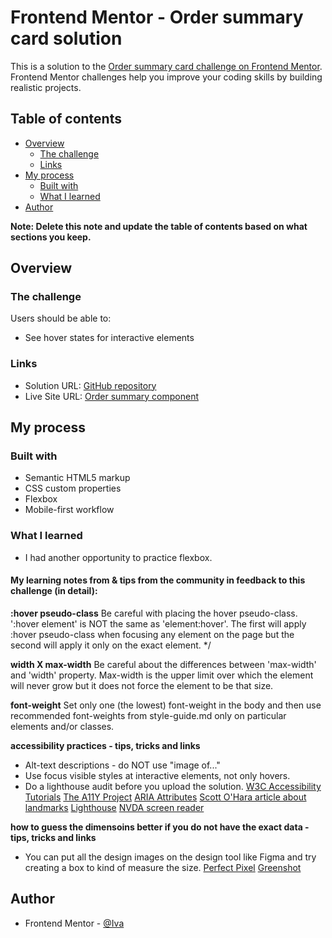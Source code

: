 # Frontend Mentor - Order summary card solution

This is a solution to the [Order summary card challenge on Frontend Mentor](https://www.frontendmentor.io/challenges/order-summary-component-QlPmajDUj). Frontend Mentor challenges help you improve your coding skills by building realistic projects. 

## Table of contents

- [Overview](#overview)
  - [The challenge](#the-challenge)
  - [Links](#links)
- [My process](#my-process)
  - [Built with](#built-with)
  - [What I learned](#what-i-learned)
- [Author](#author)

**Note: Delete this note and update the table of contents based on what sections you keep.**

## Overview

### The challenge

Users should be able to:

- See hover states for interactive elements

### Links

- Solution URL: [GitHub repository](https://github.com/Ivuska/frontendmentor-order-summary-component)
- Live Site URL: [Order summary component](https://ivuska.github.io/frontendmentor-order-summary-component/)

## My process

### Built with

- Semantic HTML5 markup
- CSS custom properties
- Flexbox
- Mobile-first workflow

### What I learned
- I had another opportunity to practice flexbox. 

#### My learning notes from & tips from the community in feedback to this challenge (in detail):
 **:hover pseudo-class**
Be careful with placing the hover pseudo-class. ':hover element' is NOT the same
as 'element:hover'. The first will apply :hover pseudo-class when focusing any element on the 
page but the second will apply it only on the exact element. */

**width X max-width**
Be careful about the differences between 'max-width' and 'width' property.  Max-width is the
upper limit over which the element will never grow but it does not force the element to be
that size.

**font-weight**
Set only one (the lowest) font-weight in the body and then use recommended font-weights from 
style-guide.md only on particular elements and/or classes.

**accessibility practices - tips, tricks and links**
- Alt-text descriptions - do NOT use "image of..."
- Use focus visible styles at interactive elements, not only hovers.
- Do a lighthouse audit before you upload the solution. 
[W3C Accessibility Tutorials](https://www.w3.org/WAI/tutorials/)
[The A11Y Project](https://www.a11yproject.com/)
[ARIA Attributes](https://developer.mozilla.org/en-US/docs/Web/Accessibility/ARIA/Attributes)
[Scott O'Hara article about landmarks](https://www.scottohara.me/blog/2018/03/03/landmarks.html)
[Lighthouse](https://developers.google.com/web/tools/lighthouse)
[NVDA screen reader](https://www.nvaccess.org/download/)

**how to guess the dimensoins better if you do not have the exact data - tips, tricks and links**
- You can put all the design images on the design tool like Figma and try creating a box to kind of measure the size.
[Perfect Pixel](https://www.welldonecode.com/perfectpixel/)
[Greenshot](https://getgreenshot.org/)

## Author

- Frontend Mentor - [@Iva](https://www.frontendmentor.io/profile/Ivuska)